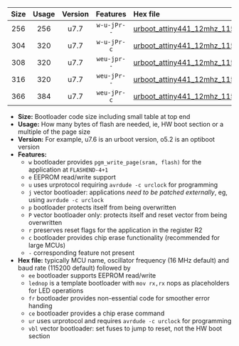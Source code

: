 |Size|Usage|Version|Features|Hex file|
|:-:|:-:|:-:|:-:|:--|
|256|256|u7.7|`w-u-jPr--`|[urboot_attiny441_12mhz_115200bps_lednop_ur_vbl.hex](https://raw.githubusercontent.com/stefanrueger/urboot.hex/main/mcus/attiny441/fcpu_12mhz/115200_bps/urboot_attiny441_12mhz_115200bps_lednop_ur_vbl.hex)|
|304|320|u7.7|`w-u-jPr-c`|[urboot_attiny441_12mhz_115200bps_lednop_fr_ce_ur_vbl.hex](https://raw.githubusercontent.com/stefanrueger/urboot.hex/main/mcus/attiny441/fcpu_12mhz/115200_bps/urboot_attiny441_12mhz_115200bps_lednop_fr_ce_ur_vbl.hex)|
|308|320|u7.7|`weu-jpr--`|[urboot_attiny441_12mhz_115200bps_ee_lednop_ur_vbl.hex](https://raw.githubusercontent.com/stefanrueger/urboot.hex/main/mcus/attiny441/fcpu_12mhz/115200_bps/urboot_attiny441_12mhz_115200bps_ee_lednop_ur_vbl.hex)|
|316|320|u7.7|`weu-jPr--`|[urboot_attiny441_12mhz_115200bps_ee_ur_vbl.hex](https://raw.githubusercontent.com/stefanrueger/urboot.hex/main/mcus/attiny441/fcpu_12mhz/115200_bps/urboot_attiny441_12mhz_115200bps_ee_ur_vbl.hex)|
|366|384|u7.7|`weu-jPr-c`|[urboot_attiny441_12mhz_115200bps_ee_lednop_fr_ce_ur_vbl.hex](https://raw.githubusercontent.com/stefanrueger/urboot.hex/main/mcus/attiny441/fcpu_12mhz/115200_bps/urboot_attiny441_12mhz_115200bps_ee_lednop_fr_ce_ur_vbl.hex)|

- **Size:** Bootloader code size including small table at top end
- **Usage:** How many bytes of flash are needed, ie, HW boot section or a multiple of the page size
- **Version:** For example, u7.6 is an urboot version, o5.2 is an optiboot version
- **Features:**
  + `w` bootloader provides `pgm_write_page(sram, flash)` for the application at `FLASHEND-4+1`
  + `e` EEPROM read/write support
  + `u` uses urprotocol requiring `avrdude -c urclock` for programming
  + `j` vector bootloader: applications *need to be patched externally*, eg, using `avrdude -c urclock`
  + `p` bootloader protects itself from being overwritten
  + `P` vector bootloader only: protects itself and reset vector from being overwritten
  + `r` preserves reset flags for the application in the register R2
  + `c` bootloader provides chip erase functionality (recommended for large MCUs)
  + `-` corresponding feature not present
- **Hex file:** typically MCU name, oscillator frequency (16 MHz default) and baud rate (115200 default) followed by
  + `ee` bootloader supports EEPROM read/write
  + `lednop` is a template bootloader with `mov rx,rx` nops as placeholders for LED operations
  + `fr` bootloader provides non-essential code for smoother error handing
  + `ce` bootloader provides a chip erase command
  + `ur` uses urprotocol and requires `avrdude -c urclock` for programming
  + `vbl` vector bootloader: set fuses to jump to reset, not the HW boot section
